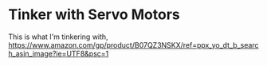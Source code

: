 # Tinker with Servo Motors

This is what I'm tinkering with, https://www.amazon.com/gp/product/B07QZ3NSKX/ref=ppx_yo_dt_b_search_asin_image?ie=UTF8&psc=1

